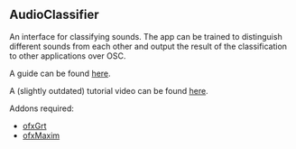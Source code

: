 ## AudioClassifier

An interface for classifying sounds. The app can be trained to distinguish different sounds from each other and output the result of the classification to other applications over OSC. 

A guide can be found [here](http://ml4a.github.io/guides/AudioClassifier/).

A (slightly outdated) tutorial video can be found [here](https://vimeo.com/212739123/). 

Addons required:
- [ofxGrt](https://github.com/nickgillian/ofxGrt)
- [ofxMaxim](https://github.com/falcon4ever/ofxMaxim)
